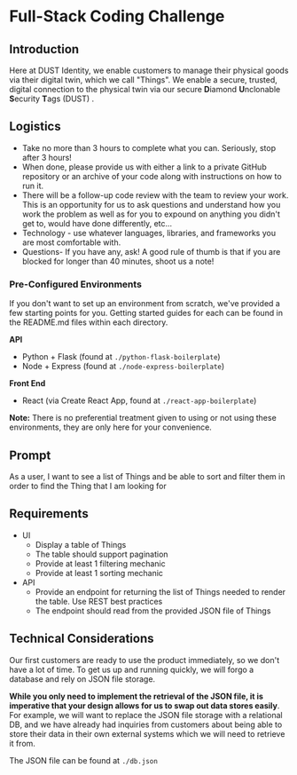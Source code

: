 # Full-Stack Coding Challenge

## Introduction

Here at DUST Identity, we enable customers to manage their physical goods via their digital twin, which we call "Things". We enable a secure, trusted, digital connection to the physical twin via our secure **D**iamond **U**nclonable **S**ecurity **T**ags (DUST) .

## Logistics

- Take no more than 3 hours to complete what you can. Seriously, stop after 3 hours!
- When done, please provide us with either a link to a private GitHub repository or an archive of your code along with instructions on how to run it.
- There will be a follow-up code review with the team to review your work. This is an opportunity for us to ask questions and understand how you work the problem as well as for you to expound on anything you didn't get to, would have done differently, etc...
- Technology - use whatever languages, libraries, and frameworks you are most comfortable with.
- Questions- If you have any, ask! A good rule of thumb is that if you are blocked for longer than 40 minutes, shoot us a note!

### Pre-Configured Environments

If you don't want to set up an environment from scratch, we've provided a few starting points for you. Getting started guides for each can be found in the README.md files within each directory.

**API**

- Python + Flask (found at `./python-flask-boilerplate`)
- Node + Express (found at `./node-express-boilerplate`)

**Front End**

- React (via Create React App, found at `./react-app-boilerplate`)

**Note:** There is no preferential treatment given to using or not using these environments, they are only here for your convenience.

## Prompt

As a user, I want to see a list of Things and be able to sort and filter them in order to find the Thing that I am looking for

## Requirements

- UI
    - Display a table of Things
    - The table should support pagination
    - Provide at least 1 filtering mechanic
    - Provide at least 1 sorting mechanic
- API
    - Provide an endpoint for returning the list of Things needed to render the table. Use REST best practices
    - The endpoint should read from the provided JSON file of Things

## Technical Considerations

Our first customers are ready to use the product immediately, so we don't have a lot of time. To get us up and running quickly, we will forgo a database and rely on JSON file storage. 

**While you only need to implement the retrieval of the JSON file, it is imperative that your design allows for us to swap out data stores easily**. For example, we will want to replace the JSON file storage with a relational DB, and we have already had inquiries from customers about being able to store their data in their own external systems which we will need to retrieve it from.

The JSON file can be found at `./db.json`